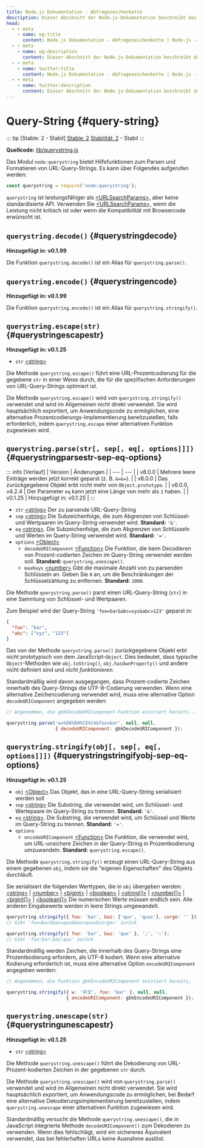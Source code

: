 ```yaml
---
title: Node.js Dokumentation - Abfragezeichenkette
description: Dieser Abschnitt der Node.js-Dokumentation beschreibt das querystring-Modul, das Werkzeuge zum Parsen und Formatieren von URL-Abfragezeichenketten bietet. Es umfasst Methoden zum Maskieren und Demaskieren spezieller Zeichen, zum Umgang mit verschachtelten Objekten und zur Verwaltung der Serialisierung von Abfragezeichenketten.
head:
  - - meta
    - name: og:title
      content: Node.js Dokumentation - Abfragezeichenkette | Node.js - iDoc.dev
  - - meta
    - name: og:description
      content: Dieser Abschnitt der Node.js-Dokumentation beschreibt das querystring-Modul, das Werkzeuge zum Parsen und Formatieren von URL-Abfragezeichenketten bietet. Es umfasst Methoden zum Maskieren und Demaskieren spezieller Zeichen, zum Umgang mit verschachtelten Objekten und zur Verwaltung der Serialisierung von Abfragezeichenketten.
  - - meta
    - name: twitter:title
      content: Node.js Dokumentation - Abfragezeichenkette | Node.js - iDoc.dev
  - - meta
    - name: twitter:description
      content: Dieser Abschnitt der Node.js-Dokumentation beschreibt das querystring-Modul, das Werkzeuge zum Parsen und Formatieren von URL-Abfragezeichenketten bietet. Es umfasst Methoden zum Maskieren und Demaskieren spezieller Zeichen, zum Umgang mit verschachtelten Objekten und zur Verwaltung der Serialisierung von Abfragezeichenketten.
---
```



# Query-String {#query-string}

::: tip [Stable: 2 - Stabil]
[Stable: 2](/de/nodejs/api/documentation#stability-index) [Stabilität: 2](/de/nodejs/api/documentation#stability-index) - Stabil
:::

**Quellcode:** [lib/querystring.js](https://github.com/nodejs/node/blob/v23.5.0/lib/querystring.js)

Das Modul `node:querystring` bietet Hilfsfunktionen zum Parsen und Formatieren von URL-Query-Strings. Es kann über Folgendes aufgerufen werden:

```js [ESM]
const querystring = require('node:querystring');
```
`querystring` ist leistungsfähiger als [\<URLSearchParams\>](/de/nodejs/api/url#class-urlsearchparams), aber keine standardisierte API. Verwenden Sie [\<URLSearchParams\>](/de/nodejs/api/url#class-urlsearchparams), wenn die Leistung nicht kritisch ist oder wenn die Kompatibilität mit Browsercode erwünscht ist.

## `querystring.decode()` {#querystringdecode}

**Hinzugefügt in: v0.1.99**

Die Funktion `querystring.decode()` ist ein Alias für `querystring.parse()`.

## `querystring.encode()` {#querystringencode}

**Hinzugefügt in: v0.1.99**

Die Funktion `querystring.encode()` ist ein Alias für `querystring.stringify()`.

## `querystring.escape(str)` {#querystringescapestr}

**Hinzugefügt in: v0.1.25**

- `str` [\<string\>](https://developer.mozilla.org/en-US/docs/Web/JavaScript/Data_structures#String_type)

Die Methode `querystring.escape()` führt eine URL-Prozentcodierung für die gegebene `str` in einer Weise durch, die für die spezifischen Anforderungen von URL-Query-Strings optimiert ist.

Die Methode `querystring.escape()` wird von `querystring.stringify()` verwendet und wird im Allgemeinen nicht direkt verwendet. Sie wird hauptsächlich exportiert, um Anwendungscode zu ermöglichen, eine alternative Prozentcodierungs-Implementierung bereitzustellen, falls erforderlich, indem `querystring.escape` einer alternativen Funktion zugewiesen wird.

## `querystring.parse(str[, sep[, eq[, options]]])` {#querystringparsestr-sep-eq-options}


::: info [Verlauf]
| Version | Änderungen |
| --- | --- |
| v8.0.0 | Mehrere leere Einträge werden jetzt korrekt geparst (z. B. `&=&=`). |
| v6.0.0 | Das zurückgegebene Objekt erbt nicht mehr von `Object.prototype`. |
| v6.0.0, v4.2.4 | Der Parameter `eq` kann jetzt eine Länge von mehr als `1` haben. |
| v0.1.25 | Hinzugefügt in: v0.1.25 |
:::

- `str` [\<string\>](https://developer.mozilla.org/en-US/docs/Web/JavaScript/Data_structures#String_type) Der zu parsende URL-Query-String
- `sep` [\<string\>](https://developer.mozilla.org/en-US/docs/Web/JavaScript/Data_structures#String_type) Die Subzeichenfolge, die zum Abgrenzen von Schlüssel- und Wertpaaren im Query-String verwendet wird. **Standard:** `'&'`.
- `eq` [\<string\>](https://developer.mozilla.org/en-US/docs/Web/JavaScript/Data_structures#String_type). Die Subzeichenfolge, die zum Abgrenzen von Schlüsseln und Werten im Query-String verwendet wird. **Standard:** `'='`.
- `options` [\<Object\>](https://developer.mozilla.org/en-US/docs/Web/JavaScript/Reference/Global_Objects/Object) 
    - `decodeURIComponent` [\<Function\>](https://developer.mozilla.org/en-US/docs/Web/JavaScript/Reference/Global_Objects/Function) Die Funktion, die beim Decodieren von Prozent-codierten Zeichen im Query-String verwendet werden soll. **Standard:** `querystring.unescape()`.
    - `maxKeys` [\<number\>](https://developer.mozilla.org/en-US/docs/Web/JavaScript/Data_structures#Number_type) Gibt die maximale Anzahl von zu parsenden Schlüsseln an. Geben Sie `0` an, um die Beschränkungen der Schlüsselzählung zu entfernen. **Standard:** `1000`.
  
 

Die Methode `querystring.parse()` parst einen URL-Query-String (`str`) in eine Sammlung von Schlüssel- und Wertpaaren.

Zum Beispiel wird der Query-String `'foo=bar&abc=xyz&abc=123'` geparst in:

```json [JSON]
{
  "foo": "bar",
  "abc": ["xyz", "123"]
}
```
Das von der Methode `querystring.parse()` zurückgegebene Objekt erbt *nicht* prototypisch von dem JavaScript-`Object`. Dies bedeutet, dass typische `Object`-Methoden wie `obj.toString()`, `obj.hasOwnProperty()` und andere nicht definiert sind und *nicht funktionieren*.

Standardmäßig wird davon ausgegangen, dass Prozent-codierte Zeichen innerhalb des Query-Strings die UTF-8-Codierung verwenden. Wenn eine alternative Zeichencodierung verwendet wird, muss eine alternative Option `decodeURIComponent` angegeben werden:

```js [ESM]
// Angenommen, die gbkDecodeURIComponent-Funktion existiert bereits...

querystring.parse('w=%D6%D0%CE%C4&foo=bar', null, null,
                  { decodeURIComponent: gbkDecodeURIComponent });
```

## `querystring.stringify(obj[, sep[, eq[, options]]])` {#querystringstringifyobj-sep-eq-options}

**Hinzugefügt in: v0.1.25**

- `obj` [\<Object\>](https://developer.mozilla.org/en-US/docs/Web/JavaScript/Reference/Global_Objects/Object) Das Objekt, das in eine URL-Query-String serialisiert werden soll
- `sep` [\<string\>](https://developer.mozilla.org/en-US/docs/Web/JavaScript/Data_structures#String_type) Die Substring, die verwendet wird, um Schlüssel- und Wertepaare im Query-String zu trennen. **Standard:** `'&'`.
- `eq` [\<string\>](https://developer.mozilla.org/en-US/docs/Web/JavaScript/Data_structures#String_type). Die Substring, die verwendet wird, um Schlüssel und Werte im Query-String zu trennen. **Standard:** `'='`.
- `options`
    - `encodeURIComponent` [\<Function\>](https://developer.mozilla.org/en-US/docs/Web/JavaScript/Reference/Global_Objects/Function) Die Funktion, die verwendet wird, um URL-unsichere Zeichen in der Query-String in Prozentkodierung umzuwandeln. **Standard:** `querystring.escape()`.

Die Methode `querystring.stringify()` erzeugt einen URL-Query-String aus einem gegebenen `obj`, indem sie die "eigenen Eigenschaften" des Objekts durchläuft.

Sie serialisiert die folgenden Werttypen, die in `obj` übergeben werden: [\<string\>](https://developer.mozilla.org/en-US/docs/Web/JavaScript/Data_structures#String_type) | [\<number\>](https://developer.mozilla.org/en-US/docs/Web/JavaScript/Data_structures#Number_type) | [\<bigint\>](https://developer.mozilla.org/en-US/docs/Web/JavaScript/Reference/Global_Objects/BigInt) | [\<boolean\>](https://developer.mozilla.org/en-US/docs/Web/JavaScript/Data_structures#Boolean_type) | [\<string[]\>](https://developer.mozilla.org/en-US/docs/Web/JavaScript/Data_structures#String_type) | [\<number[]\>](https://developer.mozilla.org/en-US/docs/Web/JavaScript/Data_structures#Number_type) | [\<bigint[]\>](https://developer.mozilla.org/en-US/docs/Web/JavaScript/Reference/Global_Objects/BigInt) | [\<boolean[]\>](https://developer.mozilla.org/en-US/docs/Web/JavaScript/Data_structures#Boolean_type) Die numerischen Werte müssen endlich sein. Alle anderen Eingabewerte werden in leere Strings umgewandelt.

```js [ESM]
querystring.stringify({ foo: 'bar', baz: ['qux', 'quux'], corge: '' });
// Gibt 'foo=bar&baz=qux&baz=quux&corge=' zurück

querystring.stringify({ foo: 'bar', baz: 'qux' }, ';', ':');
// Gibt 'foo:bar;baz:qux' zurück
```
Standardmäßig werden Zeichen, die innerhalb des Query-Strings eine Prozentkodierung erfordern, als UTF-8 kodiert. Wenn eine alternative Kodierung erforderlich ist, muss eine alternative Option `encodeURIComponent` angegeben werden:

```js [ESM]
// Angenommen, die Funktion gbkEncodeURIComponent existiert bereits,

querystring.stringify({ w: '中文', foo: 'bar' }, null, null,
                      { encodeURIComponent: gbkEncodeURIComponent });
```

## `querystring.unescape(str)` {#querystringunescapestr}

**Hinzugefügt in: v0.1.25**

- `str` [\<string\>](https://developer.mozilla.org/en-US/docs/Web/JavaScript/Data_structures#String_type)

Die Methode `querystring.unescape()` führt die Dekodierung von URL-Prozent-kodierten Zeichen in der gegebenen `str` durch.

Die Methode `querystring.unescape()` wird von `querystring.parse()` verwendet und wird im Allgemeinen nicht direkt verwendet. Sie wird hauptsächlich exportiert, um Anwendungscode zu ermöglichen, bei Bedarf eine alternative Dekodierungsimplementierung bereitzustellen, indem `querystring.unescape` einer alternativen Funktion zugewiesen wird.

Standardmäßig versucht die Methode `querystring.unescape()`, die in JavaScript integrierte Methode `decodeURIComponent()` zum Dekodieren zu verwenden. Wenn dies fehlschlägt, wird ein sichereres Äquivalent verwendet, das bei fehlerhaften URLs keine Ausnahme auslöst.


